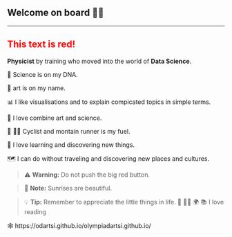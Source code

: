 
## Welcome on board 👩‍🔬
------
<font color="red">This text is red!</font>
----

**Physicist** by training who moved into the world of **Data Science**.

🔬 Science is on my DNA.

🎨 art is on my name.

📊 I like visualisations and to explain compicated topics in simple terms.

🎨 I love combine art and science.

🚵 🏃‍♀️ Cyclist and montain runner is my fuel.

📖 I love learning and discovering new things.

🗺️ I can do without traveling and discovering new places and cultures.


> :warning: **Warning:** Do not push the big red button.

> :memo: **Note:** Sunrises are beautiful.

> :bulb: **Tip:** Remember to appreciate the little things in life.
> 🚵
> 👩‍🔬
> 🌍
> 📚 I love reading
<p>
🕸 https://odartsi.github.io/olympiadartsi.github.io/ 

</p>
<!-- ![image](https://user-images.githubusercontent.com/58295268/180822737-d1b32dfd-56ed-45d4-acaf-010644f2773e.png) -->
